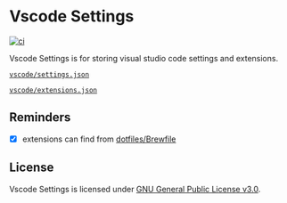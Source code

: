 # Vscode Settings
[![ci](https://github.com/ttiimmothy/vscode-settings/actions/workflows/ci.yml/badge.svg)](https://github.com/ttiimmothy/vscode-settings/actions/workflows/ci.yml)

Vscode Settings is for storing visual studio code settings and extensions.

[`vscode/settings.json`](vscode/settings.json)

[`vscode/extensions.json`](vscode/extensions.json)

## Reminders

- [x] extensions can find from [dotfiles/Brewfile](https://github.com/ttiimmothy/dotfiles/blob/main/Brewfile)

## License

Vscode Settings is licensed under [GNU General Public License v3.0](LICENSE).